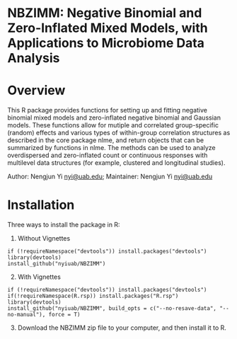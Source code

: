 # NBZIMM: Negative Binomial and Zero-Inflated Mixed Models, with Applications to Microbiome Data Analysis

# Overview

This R package provides functions for setting up and fitting negative binomial mixed models and zero-inflated negative binomial and Gaussian models. These functions allow for mutiple and correlated group-specific (random) effects and various types of within-group correlation structures as described in the core package nlme, and return objects that can be summarized by functions in nlme. The methods can be used to analyze overdispersed and zero-inflated count or continuous responses with multilevel data structures (for example, clustered and longitudinal studies). 

Author: Nengjun Yi nyi@uab.edu; Maintainer: Nengjun Yi nyi@uab.edu

# Installation

Three ways to install the package in R:

1. Without Vignettes
```{r}
if (!requireNamespace("devtools")) install.packages("devtools")
library(devtools)
install_github("nyiuab/NBZIMM")
```
2. With Vignettes
```{r}
if (!requireNamespace("devtools")) install.packages("devtools")
if(!requireNamespace(R.rsp)) install.packages("R.rsp")
library(devtools)
install_github("nyiuab/NBZIMM", build_opts = c("--no-resave-data", "--no-manual"), force = T)
```
3. Download the NBZIMM zip file to your computer, and then install it to R.
